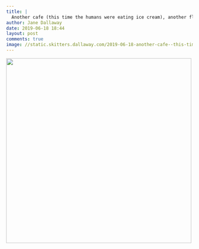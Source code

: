 ```yaml
---
title: |
  Another cafe (this time the humans were eating ice cream), another floor to snooze upon... It’s a dogs life
author: Jane Dallaway
date: 2019-06-18 18:44
layout: post
comments: true
image: //static.skitters.dallaway.com/2019-06-18-another-cafe--this-time-the-humans-were-eating-ice-cream---another-floor-to-snooze-upon----it-s-a-dogs-life-thumb-1-IMG-9437.JPG
---
```


<div>
        <a href="//static.skitters.dallaway.com/2019-06-18-another-cafe--this-time-the-humans-were-eating-ice-cream---another-floor-to-snooze-upon----it-s-a-dogs-life-fullsize-1-IMG-9437.JPG">
          <img src="//static.skitters.dallaway.com/2019-06-18-another-cafe--this-time-the-humans-were-eating-ice-cream---another-floor-to-snooze-upon----it-s-a-dogs-life-thumb-1-IMG-9437.JPG" width="500" height="500"/>
        </a>
      </div>


  
      